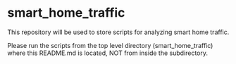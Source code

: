 # smart_home_traffic
This repository will be used to store scripts for analyzing smart home traffic.

Please run the scripts from the top level directory (smart_home_traffic) where this README.md is located, NOT from inside the subdirectory.
